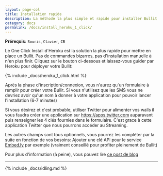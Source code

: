 ```yaml
---
layout: page-col
title: Installation rapide
description: La méthode la plus simple et rapide pour installer Bullit. En moins de 10 minutes, votre Bullit complet est opérationnel gratuitement (même si vous devrez confirmez votre compte avec votre CB)
category: docs
permalink: /docs/install_heroku_1_click/
---
```


__Prérequis:__ `Souris`, `Clavier`, `CB`

Le One Click Install d'Heroku est la solution la plus rapide pour mettre en place un Bullit. Pas de commandes bizarres, pas d'installation manuelle à n'en plus finir. Cliquez sur le bouton ci-dessous et laissez-vous guider par Heroku pour déployer votre Bullit:

{% include _docs/heroku_1_click.html %}

<p></p>

Après la phase d'inscription/connexion, vous n'aurez qu'un formulaire à remplir pour créer votre Bullit. Si vous n'utilisez que les SMS vous ne devriez avoir qu'un nom à donner à votre application pour pouvoir lancer l'installation (6-7 minutes)

Si vous désirez et c'est probable, utiliser Twitter pour alimenter vos walls il vous faudra créer une application sur <https://apps.twitter.com> auparavant puis renseigner les 4 clés fournies dans le formulaire. C'est grace à cette application Twitter que nous pourrons accéder au Streaming. 

Les autres champs sont tous optionnels, vous pourrez les compléter par la suite en fonction de vos besoins: Ajouter une clé API pour le service [Embed.ly](http://embed.ly) par exemple (vraiment conseillé pour profiter pleinement de Bullit)

Pour plus d'information (à peine), vous pouvez lire [ce post de blog](http://dweez.com/blog/bullit-sur-heroku/)

---

{% include _docs/idling.md %}